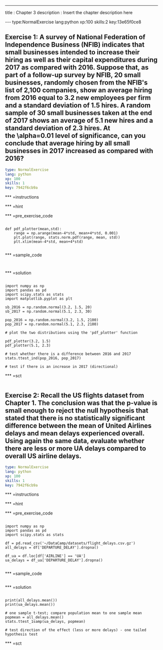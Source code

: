 ---
title       : Chapter 3
description : Insert the chapter description here



--- type:NormalExercise lang:python xp:100 skills:2 key:13e65f0ce8
## Exercise 1: A survey of National Federation of Independence Business (NFIB) indicates that small businesses intended to increase their hiring as well as their capital expenditures during 2017 as compared with 2016. Suppose that, as part of a follow-up survey by NFIB, 20 small businesses, randomly chosen from the NFIB's list of 2,100 companies, show an average hiring from 2016 equal to 3.2 new employees per firm and a standard deviation of 1.5 hires. A random sample of 30 small businesses taken at the end of 2017 shows an average of 5.1 new hires and a standard deviation of 2.3 hires. At the \alpha=0.01 level of significance, can you conclude that average hiring by all small businesses in 2017 increased as compared with 2016?

```yaml
type: NormalExercise
lang: python
xp: 100
skills: 1
key: 7942f6cb9a
```

*** =instructions

*** =hint

*** =pre_exercise_code
```{python}

def pdf_plotter(mean,std):
    range = np.arange(mean-4*std, mean+4*std, 0.001)
    plt.plot(range, stats.norm.pdf(range, mean, std))
    plt.xlim(mean-4*std, mean+4*std)
    
```

*** =sample_code
```{python}


```

*** =solution
```{python}

import numpy as np
import pandas as pd
import scipy.stats as stats
import matplotlib.pyplot as plt

sb_2016 = np.random.normal(3.2, 1.5, 20)
sb_2017 = np.random.normal(5.1, 2.3, 30)

pop_2016 = np.random.normal(3.2, 1.5, 2100)
pop_2017 = np.random.normal(5.1, 2.3, 2100)

# plot the two distributions using the 'pdf_plotter' function

pdf_plotter(3.2, 1.5)
pdf_plotter(5.1, 2.3)

# test whether there is a difference between 2016 and 2017
stats.ttest_ind(pop_2016, pop_2017)

# test if there is an increase in 2017 (directional)

```

*** =sct
```{python}

```

## Exercise 2: Recall the US flights dataset from Chapter 1. The conclusion was that the p-value is small enough to reject the null hypothesis that stated that there is no statistically significant difference between the mean of United Airlines delays and mean delays experienced overall. Using again the same data, evaluate whether there are less or more UA delays compared to overall US airline delays.

```yaml
type: NormalExercise
lang: python
xp: 100
skills: 1
key: 7942f6cb9a
```

*** =instructions

*** =hint

*** =pre_exercise_code
```{python}

import numpy as np
import pandas as pd
import scipy.stats as stats

df = pd.read_csv('~/DataCamp/datasets/flight_delays.csv.gz')
all_delays = df['DEPARTURE_DELAY'].dropna()

df_ua = df.loc[df['AIRLINE'] == 'UA']
ua_delays = df_ua['DEPARTURE_DELAY'].dropna()
    
```

*** =sample_code
```{python}

```

*** =solution
```{python}

print(all_delays.mean())
print(ua_delays.mean())

# one sample t-test; compare population mean to one sample mean
popmean = all_delays.mean()
stats.ttest_1samp(ua_delays, popmean) 

# test direction of the effect (less or more delays) - one tailed hypothesis test

```

*** =sct
```{python}

```